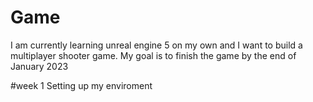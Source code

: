 # Game

I am currently learning unreal engine 5 on my own and I want to build a multiplayer shooter game.
My goal is to finish the game by the end of January 2023

#week 1
Setting up my enviroment

